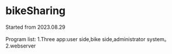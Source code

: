 # bikeSharing
Started from 2023.08.29

Program list:
1.Three app:user side,bike side,administrator system。
2.webserver
